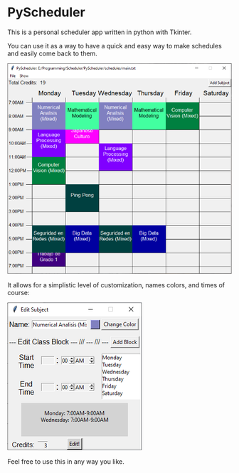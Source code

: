 # PyScheduler 

This is a personal scheduler app written in python with Tkinter.

You can use it as a way to have a quick and easy way to make schedules and easily come back to them.

![](sample_image.png)

It allows for a simplistic level of customization, names colors, and times of course:

![](edit_window.png)

Feel free to use this in any way you like.